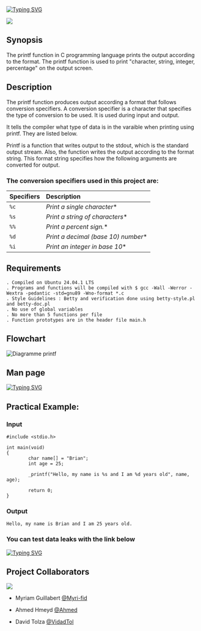 

[![Typing SVG](https://readme-typing-svg.herokuapp.com?font=Fira+Code&weight=700&size=40&pause=1000&center=true&width=700&height=62&lines=Project+Printf)](https://git.io/typing-svg)

![](https://www.commentcoder.com/static/bd7bd17f9fccb49b563e643f73bc87b3/b17f8/c-printf.jpg)



## Synopsis
The printf function in C programming language prints the output according to the format. The printf function is used to print "character, string, integer, percentage" on the output screen.

## Description
The printf function produces output according a format that follows conversion specifiers. 
A conversion specifier is a character that specifies the type of conversion to be used. It is used during input and output.

It tells the compiler what type of data is in the varaible when printing using printf. They are listed below.

Printf is a function that writes output to the stdout, which is the standard output stream. Also, the function writes the output according to the format string. This format string specifies how the following arguments are converted for output.

### The conversion specifiers used in this project are:

| Specifiers | Description                               | 
| :--------  | :---------------------------------------- |
| `%c`       |  *Print a single character**             |
| `%s`       |  *Print a string of characters**         |
| `%%`       |  *Print a percent sign.**                |
| `%d`       |  *Print a decimal (base 10) number**     |
| `%i`       |  *Print an integer in base 10**          |


## Requirements

    . Compiled on Ubuntu 24.04.1 LTS
    . Programs and functions will be compiled with $ gcc -Wall -Werror -Wextra -pedantic -std=gnu89 -Wno-format *.c
    . Style Guidelines : Betty and verification done using betty-style.pl and betty-doc.pl
    . No use of global variables
    . No more than 5 functions per file
    . Function prototypes are in the header file main.h

## Flowchart

![Diagramme printf](https://i.imgur.com/PifL3N1.png)


## Man page

[![Typing SVG](https://readme-typing-svg.herokuapp.com?font=Fira+Code&weight=700&size=27&pause=1000&center=true&width=500&height=62&lines=man.%2Fman_3_printf)](https://github.com/Myri-fid/holbertonschool-printf/blob/david/man_3_printf)

## Practical Example:

### Input
```
#include <stdio.h> 

int main(void) 
{ 
        char name[] = "Brian";
        int age = 25; 

        _printf("Hello, my name is %s and I am %d years old", name, age);

        return 0; 
}
```
### Output
```
Hello, my name is Brian and I am 25 years old.
```
### You can test data leaks with the link below
 
[![Typing SVG](https://readme-typing-svg.herokuapp.com?font=Fira+Code&weight=700&size=30&pause=1000&color=32E236&center=&vCenter=&repeat=&random=&width=500&height=62&lines=valgrind+.%2Fa.out)](https://git.io/typing-svg)

## Project Collaborators

![](https://flat-badgen.vercel.app/badge/icon/github?icon=github&label)

- Myriam Guillabert [@Myri-fid](https://github.com/Myri-fid)

- Ahmed Hmeyd [@Ahmed](https://github.com/hmeyd)

- David Tolza [@VidadTol](https://www.github.com/VidadTol)






